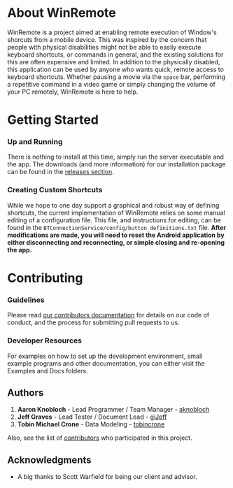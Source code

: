 # About WinRemote

WinRemote is a project aimed at enabling remote execution of Window's shorcuts from a mobile device. This was inspired by the concern that people with physical disabilities might not be able to easily execute keyboard shortcuts, or commands in general, and the existing solutions for this are often expensive and limited. In addition to the physically disabled, this application can be used by anyone who wants quick, remote access to keyboard shortcuts. Whether pausing a movie via the `space` bar, performing a repetitive command in a video game or simply changing the volume of your PC remotely, WinRemote is here to help.

# Getting Started

### Up and Running

There is nothing to install at this time, simply run the server executable and the app. The downloads (and more information) for our installation package can be found in the [releases section](https://github.com/soft-eng-practicum/disabledTech/releases).

### Creating Custom Shortcuts

While we hope to one day support a graphical and robust way of defining shortcuts, the current implementation of WinRemote relies on some manual editing of a configuration file. This file, and instructions for editing, can be found in the `BTConnectionService/config/button_definitions.txt` file. **After modifications are made, you will need to reset the Android application by either disconnecting and reconnecting, or simple closing and re-opening the app.**

# Contributing

### Guidelines
Please read [our contributors documentation](https://github.com/aknobloch/disabledTech/blob/development_integration/docs/CONTRIBUTING.md) for details on our code of conduct, and the process for submitting pull requests to us.

### Developer Resources
For examples on how to set up the development environment, small example programs and other documentation, you can either visit the Examples and Docs folders.

## Authors

1. **Aaron Knobloch** - Lead Programmer / Team Manager - [aknobloch](https://github.com/aknobloch)
2. **Jeff Graves** - Lead Tester / Document Lead - [giJeff](https://github.com/giJeff)
3. **Tobin Michael Crone** - Data Modeling - [tobincrone](https://github.com/tobincrone)

Also, see the list of [contributors](https://github.com/soft-eng-practicum/disabledTech/graphs/contributors) who participated in this project.

## Acknowledgments

* A big thanks to Scott Warfield for being our client and advisor.
